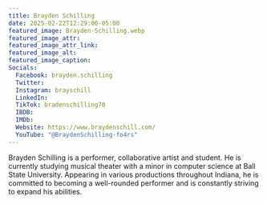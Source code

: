 ```yaml
---
title: Brayden Schilling
date: 2025-02-22T12:29:00-05:00
featured_image: Brayden-Schilling.webp
featured_image_attr: 
featured_image_attr_link: 
featured_image_alt: 
featured_image_caption: 
Socials:
  Facebook: brayden.schilling
  Twitter: 
  Instagram: brayschill
  LinkedIn: 
  TikTok: bradenschilling70
  IBDB: 
  IMDb:
  Website: https://www.braydenschill.com/
  YouTube: "@BraydenSchilling-fo4rs"
---
```

Brayden Schilling is a performer, collaborative artist and student. He is currently studying musical theater with a minor in computer science at Ball State University. Appearing in various productions throughout Indiana, he is committed to becoming a well-rounded performer and is constantly striving to expand his abilities. 
